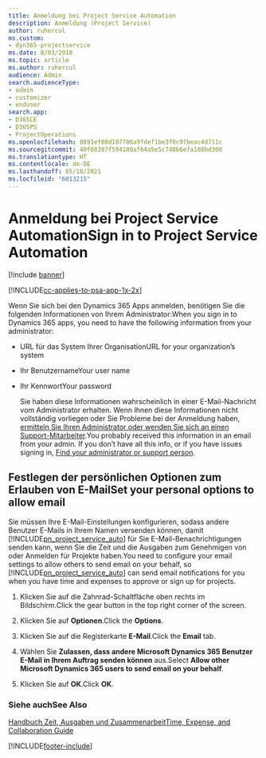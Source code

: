 ```yaml
---
title: Anmeldung bei Project Service Automation
description: Anmeldung (Project Service)
author: ruhercul
ms.custom:
- dyn365-projectservice
ms.date: 8/03/2018
ms.topic: article
ms.author: ruhercul
audience: Admin
search.audienceType:
- admin
- customizer
- enduser
search.app:
- D365CE
- D365PS
- ProjectOperations
ms.openlocfilehash: 8891ef08d187706a9fdef1be3f0c97beac4d711c
ms.sourcegitcommit: 40f68387f594180af64a5e5c748b6efa188bd300
ms.translationtype: HT
ms.contentlocale: de-DE
ms.lasthandoff: 05/10/2021
ms.locfileid: "6013215"
---
```

# <a name="sign-in-to-project-service-automation"></a><span data-ttu-id="b39b5-103">Anmeldung bei Project Service Automation</span><span class="sxs-lookup"><span data-stu-id="b39b5-103">Sign in to Project Service Automation</span></span>

[!include [banner](../includes/psa-now-project-operations.md)]

[!INCLUDE[cc-applies-to-psa-app-1x-2x](../includes/cc-applies-to-psa-app-1x-2x.md)]

<span data-ttu-id="b39b5-104">Wenn Sie sich bei den  Dynamics 365 Apps anmelden, benötigen Sie die folgenden Informationen von Ihrem Administrator:</span><span class="sxs-lookup"><span data-stu-id="b39b5-104">When you sign in to Dynamics 365 apps, you need to have the following information from your administrator:</span></span>  
  
- <span data-ttu-id="b39b5-105">URL für das System Ihrer Organisation</span><span class="sxs-lookup"><span data-stu-id="b39b5-105">URL for your organization’s system</span></span>  
  
- <span data-ttu-id="b39b5-106">Ihr Benutzername</span><span class="sxs-lookup"><span data-stu-id="b39b5-106">Your user name</span></span>  
  
- <span data-ttu-id="b39b5-107">Ihr Kennwort</span><span class="sxs-lookup"><span data-stu-id="b39b5-107">Your password</span></span>  
  
  <span data-ttu-id="b39b5-108">Sie haben diese Informationen wahrscheinlich in einer E-Mail-Nachricht vom Administrator erhalten. Wenn Ihnen diese Informationen nicht vollständig vorliegen oder Sie Probleme bei der Anmeldung haben, [ermitteln Sie Ihren Administrator oder wenden Sie sich an einen Support-Mitarbeiter](/dynamics365/customerengagement/on-premises/basics/find-administrator-support).</span><span class="sxs-lookup"><span data-stu-id="b39b5-108">You probably received this information in an email from your admin. If you don’t have all this info, or if you have issues signing in, [Find your administrator or support person](/dynamics365/customerengagement/on-premises/basics/find-administrator-support).</span></span>  
  
## <a name="set-your-personal-options-to-allow-email"></a><span data-ttu-id="b39b5-109">Festlegen der persönlichen Optionen zum Erlauben von E-Mail</span><span class="sxs-lookup"><span data-stu-id="b39b5-109">Set your personal options to allow email</span></span>  
 <span data-ttu-id="b39b5-110">Sie müssen Ihre E-Mail-Einstellungen konfigurieren, sodass andere Benutzer E-Mails in Ihrem Namen versenden können, damit [!INCLUDE[pn_project_service_auto](../includes/pn-project-service-auto.md)] für Sie E-Mail-Benachrichtigungen senden kann, wenn Sie die Zeit und die Ausgaben zum Genehmigen von oder Anmelden für Projekte haben.</span><span class="sxs-lookup"><span data-stu-id="b39b5-110">You need to configure your email settings to allow others to send email on your behalf, so [!INCLUDE[pn_project_service_auto](../includes/pn-project-service-auto.md)] can send email notifications for you when you have time and expenses to approve or sign up for projects.</span></span>  
  
1.  <span data-ttu-id="b39b5-111">Klicken Sie auf die Zahnrad-Schaltfläche oben rechts im Bildschirm.</span><span class="sxs-lookup"><span data-stu-id="b39b5-111">Click the gear button in the top right corner of the screen.</span></span>  
  
2.  <span data-ttu-id="b39b5-112">Klicken Sie auf **Optionen**.</span><span class="sxs-lookup"><span data-stu-id="b39b5-112">Click the **Options**.</span></span>  
  
3.  <span data-ttu-id="b39b5-113">Klicken Sie auf die Registerkarte **E-Mail**.</span><span class="sxs-lookup"><span data-stu-id="b39b5-113">Click the **Email** tab.</span></span>  
  
4.  <span data-ttu-id="b39b5-114">Wählen Sie **Zulassen, dass andere Microsoft Dynamics 365 Benutzer E-Mail in Ihrem Auftrag senden können** aus.</span><span class="sxs-lookup"><span data-stu-id="b39b5-114">Select **Allow other Microsoft Dynamics 365 users to send email on your behalf**.</span></span>  
  
5.  <span data-ttu-id="b39b5-115">Klicken Sie auf **OK**.</span><span class="sxs-lookup"><span data-stu-id="b39b5-115">Click **OK**.</span></span>  
  
### <a name="see-also"></a><span data-ttu-id="b39b5-116">Siehe auch</span><span class="sxs-lookup"><span data-stu-id="b39b5-116">See Also</span></span>  
 [<span data-ttu-id="b39b5-117">Handbuch Zeit, Ausgaben und Zusammenarbeit</span><span class="sxs-lookup"><span data-stu-id="b39b5-117">Time, Expense, and Collaboration Guide</span></span>](../psa/time-expense-collaboration-guide.md)


[!INCLUDE[footer-include](../includes/footer-banner.md)]